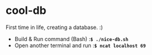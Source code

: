# cool-db
<p>First time in life, creating a database. :)</p>

<ul>
    <li>Build & Run command (Bash) :<code><b>$ ./nice-db.sh</b></code></li>
    <li>Open another terminal and run :<code><b>$ ncat localhost 69</b></code></li>
</ul>